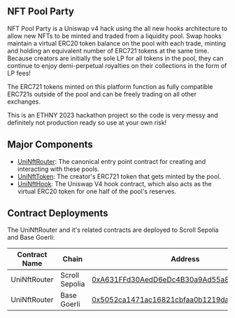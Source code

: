 ## NFT Pool Party

NFT Pool Party is a Uniswap v4 hack using the all new hooks architecture to allow new NFTs to be minted and traded from a liquidity pool. Swap hooks maintain a virtual ERC20 token balance on the pool with each trade, minting and holding an equivalent number of ERC721 tokens at the same time. Because creators are initially the sole LP for all tokens in the pool, they can continue to enjoy demi-perpetual royalties on their collections in the form of LP fees!

The ERC721 tokens minted on this platform function as fully compatible ERC721s outside of the pool and can be freely trading on all other exchanges.


This is an ETHNY 2023 hackathon project so the code is very messy and definitely not production ready so use at your own risk!

## Major Components

- [UniNftRouter](./contracts/UniNftRouter.sol): The canonical entry point contract for creating and interacting with these pools.
- [UniNftToken](./contracts/UniNftToken.sol): The creator's ERC721 token that gets minted by the pool.
- [UniNftHook](./contracts/UniNftHook.sol): The Uniswap V4 hook contract, which also acts as the virtual ERC20 token for one half of the pool's reserves.

## Contract Deployments

The UniNftRouter and it's related contracts are deployed to Scroll Sepolia and Base Goerli:

| Contract Name | Chain | Address |
| ------------- | ----- | ------- |
| UniNftRouter | Scroll Sepolia | [0xA631FFd30AedD6eDc4B30a9Ad55a8b9776718817](https://sepolia-blockscout.scroll.io/address/0xA631FFd30AedD6eDc4B30a9Ad55a8b9776718817/contracts#address-tabs) |
| UniNftRouter | Base Goerli | [0x5052ca1471ac16821cbfaa0b1219da6351c8d0a6](https://goerli.basescan.org/address/0x5052ca1471ac16821cbfaa0b1219da6351c8d0a6#code) | 